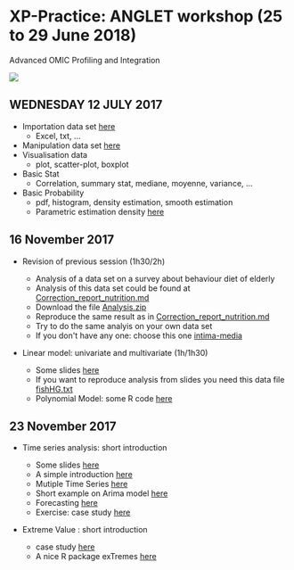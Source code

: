 # XP-Practice: ANGLET workshop (25 to 29 June 2018)
Advanced OMIC Profiling and Integration

![](IMAGES/Surf64_small_image.jpg)

## WEDNESDAY 12 JULY 2017 

- Importation data set [here](/Importation.md)
    - Excel, txt, ...
- Manipulation data set [here](/Manipulation.md)
- Visualisation data 
    - plot, scatter-plot, boxplot
- Basic Stat
    - Correlation, summary stat, mediane, moyenne, variance, ...
- Basic Probability
    - pdf, histogram, density estimation, smooth estimation
    - Parametric estimation density [here](/Function.md)

## 16 November 2017

- Revision of previous session (1h30/2h)

    - Analysis of a data set on a survey about behaviour diet of elderly
    - Analysis of this data set could be found at [Correction_report_nutrition.md](/Correction_report_nutrition.md)
    - Download the file [Analysis.zip](/ANALYSIS.zip)
    - Reproduce the same result as in [Correction_report_nutrition.md](/Correction_report_nutrition.md)
    - Try to do the same analyis on your own data set 
    - If you don't have any one: choose this one [intima-media](http://biostatisticien.eu/springeR/jeuxDonnees3.html) 
    
- Linear model: univariate and multivariate (1h/1h30)

    - Some slides [here](/LINEAR_model/Lecture-Linear-Model.pdf)
    - If you want to reproduce analysis from slides you need this data file [fishHG.txt](/LINEAR_model/fishHG.txt)
    - Polynomial Model: some R code [here](/LINEAR_model/polynomial_model.md)
    
    
## 23 November 2017

- Time series analysis: short introduction 
    - Some slides [here](/TIME-SERIES/Lecture-TIME-series-DYNEA-2016.pdf)
    - A simple introduction [here](/TIME-SERIES/Simple_Time_Series_Modelling.md)
    - Mutiple Time Series [here](/TIME-SERIES/Multiple-time-series.md)
    - Short example on Arima model [here](/TIME-SERIES/Arima_model.md)
    - Forecasting [here](/TIME-SERIES/Forecasting.md)
    - Exercise: case study [here](/TIME-SERIES/Case-Study-Global-Temperature.md)
        
- Extreme Value : short introduction
    - case study [here](/EXTREME_ANALYSIS/Tools_Exreme_Analysis.md)    
    - A nice R package exTremes [here](/EXTREME_ANALYSIS/Tutorial_exTremes_package.pdf)  
